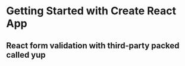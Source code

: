 # Getting Started with Create React App
## React form validation with third-party packed called yup
